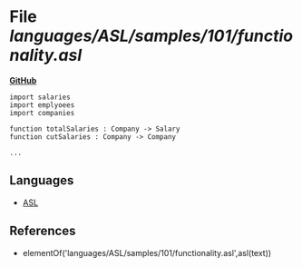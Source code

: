 # File _languages/ASL/samples/101/functionality.asl_
**[GitHub](https://github.com/softlang/yas/blob/master/languages/ASL/samples/101/functionality.asl)**
```
import salaries
import emplyoees
import companies

function totalSalaries : Company -> Salary
function cutSalaries : Company -> Company

...
```

## Languages
* [ASL](../languages/ASL.md)

## References
* elementOf('languages/ASL/samples/101/functionality.asl',asl(text))
